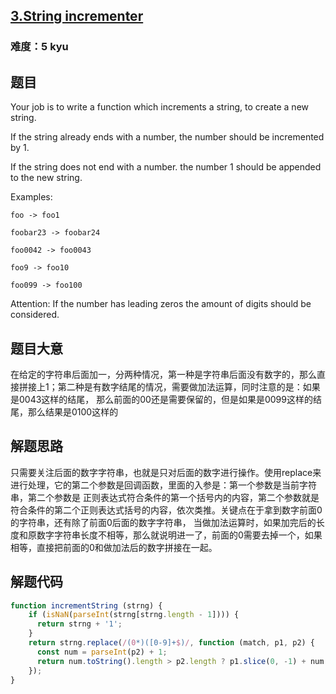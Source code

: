 ## [3.String incrementer](https://www.codewars.com/kata/54a91a4883a7de5d7800009c)
### 难度：5 kyu

## 题目

Your job is to write a function which increments a string, to create a new string.

If the string already ends with a number, the number should be incremented by 1.

If the string does not end with a number. the number 1 should be appended to the new string.

Examples:
```
foo -> foo1

foobar23 -> foobar24

foo0042 -> foo0043

foo9 -> foo10

foo099 -> foo100
```

Attention: If the number has leading zeros the amount of digits should be considered.

## 题目大意
在给定的字符串后面加一，分两种情况，第一种是字符串后面没有数字的，那么直接拼接上1；第二种是有数字结尾的情况，需要做加法运算，同时注意的是：如果是0043这样的结尾，
那么前面的00还是需要保留的，但是如果是0099这样的结尾，那么结果是0100这样的

## 解题思路
只需要关注后面的数字字符串，也就是只对后面的数字进行操作。使用replace来进行处理，它的第二个参数是回调函数，里面的入参是：第一个参数是当前字符串，第二个参数是
正则表达式符合条件的第一个括号内的内容，第二个参数就是符合条件的第二个正则表达式括号的内容，依次类推。关键点在于拿到数字前面0的字符串，还有除了前面0后面的数字字符串，
当做加法运算时，如果加完后的长度和原数字字符串长度不相等，那么就说明进一了，前面的0需要去掉一个，如果相等，直接把前面的0和做加法后的数字拼接在一起。


## 解题代码
```js
function incrementString (strng) {
    if (isNaN(parseInt(strng[strng.length - 1]))) {
      return strng + '1';
    }
    return strng.replace(/(0*)([0-9]+$)/, function (match, p1, p2) {
      const num = parseInt(p2) + 1;
      return num.toString().length > p2.length ? p1.slice(0, -1) + num : p1 + num;
    });
}
```

